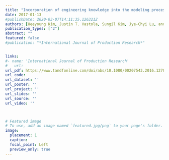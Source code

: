 ```yaml
---
title: "Incorporation of engineering knowledge into the modeling process: a local approach"
date: 2017-01-13
#publishDate: 2020-03-07T14:11:35.126321Z
authors: [Heeyoung Kim, Justin T. Vastola, Sungil Kim, Jye-Chyi Lu, and Martha A. Grover (2017), International Journal of Production Research]
publication_types: ["2"]
abstract: ""
featured: false
#publication: "*International Journal of Production Research*"


links: 
#- name: 'International Journal of Production Research'
#   url: 
url_pdf: https://www.tandfonline.com/doi/abs/10.1080/00207543.2016.1278082?journalCode=tprs20
url_code: 
url_dataset: ''
url_poster: ''
url_project: ''
url_slides: ''
url_source: ''
url_video: ''



# Featured image
# To use, add an image named `featured.jpg/png` to your page's folder. 
image:
  placement: 1
  caption: 
  focal_point: Left
  preview_only: true
---
```


